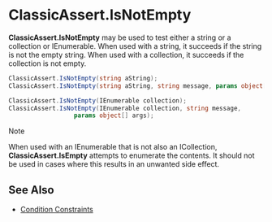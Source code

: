 # ClassicAssert.IsNotEmpty

**ClassicAssert.IsNotEmpty** may be used to test either a string or a collection or IEnumerable.
When used with a string, it succeeds if the string is not the empty string.
When used with a collection, it succeeds if the collection is not empty.

```csharp
ClassicAssert.IsNotEmpty(string aString);
ClassicAssert.IsNotEmpty(string aString, string message, params object[] args);

ClassicAssert.IsNotEmpty(IEnumerable collection);
ClassicAssert.IsNotEmpty(IEnumerable collection, string message,
                  params object[] args);
```

> [!NOTE]
> When used with an IEnumerable that is not also an ICollection, **ClassicAssert.IsEmpty** attempts to enumerate the contents. It should not be used in cases where this results in an unwanted side effect.

## See Also

* [Condition Constraints](xref:constraints#condition-constraints)
